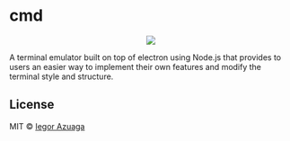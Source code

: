 # cmd
<div align="center">
  <img src="http://i.imgur.com/XT2W252.png">
</div>

A terminal emulator built on top of electron using Node.js that provides to users an easier way to implement their own features and modify the terminal style and structure.

## License
MIT © [Iegor Azuaga](https://github.com/iiegor)
